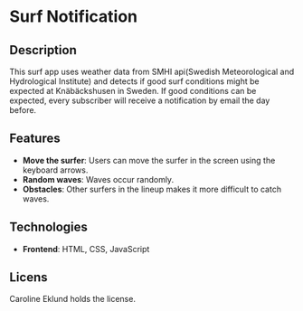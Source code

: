 # Surf Notification 

## Description
This surf app uses weather data from SMHI api(Swedish Meteorological and Hydrological Institute) and detects if good surf conditions might be expected at Knäbäckshusen in Sweden. If good conditions can be expected, every subscriber will receive a notification by email the day before.

## Features
- **Move the surfer**: Users can move the surfer in the screen using the keyboard arrows. 
- **Random waves**: Waves occur randomly.
- **Obstacles**: Other surfers in the lineup makes it more difficult to catch waves.

## Technologies
- **Frontend**: HTML, CSS, JavaScript

## Licens
Caroline Eklund holds the license. 
